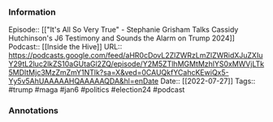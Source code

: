 ### Information

Episode:: [["It's All So Very True" - Stephanie Grisham Talks Cassidy Hutchinson's J6 Testimony and Sounds the Alarm on Trump 2024]]
Podcast:: [[Inside the Hive]]
URL:: https://podcasts.google.com/feed/aHR0cDovL2ZlZWRzLmZlZWRidXJuZXIuY29tL2luc2lkZS10aGUtaGl2ZQ/episode/Y2M5ZTlhMGMtMzhlYS0xMWVjLTk5MDItMjc3MzZmZmY1NTlk?sa=X&ved=0CAUQkfYCahcKEwiQx5-Yy5v5AhUAAAAAHQAAAAAQDA&hl=enDate
Date:: [[2022-07-27]]
Tags:: #trump #maga #jan6 #politics #election24 
#podcast


### Annotations

